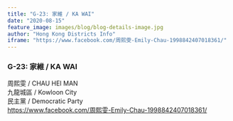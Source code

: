 ```yaml
---
title: "G-23: 家維 / KA WAI"
date: "2020-08-15"
feature_image: images/blog/blog-details-image.jpg
author: "Hong Kong Districts Info"
iframe: "https://www.facebook.com/周熙雯-Emily-Chau-1998842407018361/"
---
```


### G-23: 家維 / KA WAI  
周熙雯 / CHAU HEI MAN  
九龍城區 / Kowloon City  
民主黨 / Democratic Party  
https://www.facebook.com/周熙雯-Emily-Chau-1998842407018361/
